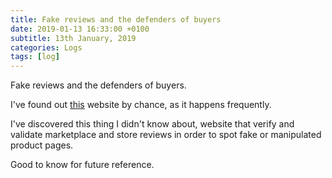 ```yaml
---
title: Fake reviews and the defenders of buyers
date: 2019-01-13 16:33:00 +0100
subtitle: 13th January, 2019
categories: Logs
tags: [log]
---
```


Fake reviews and the defenders of buyers.

I've found out [this](https://www.goodcheapandfast.com/) website by chance, as it happens frequently.

I've discovered this thing I didn't know about, website that verify and validate marketplace and store reviews in order to spot fake or manipulated product pages.

Good to know for future reference.